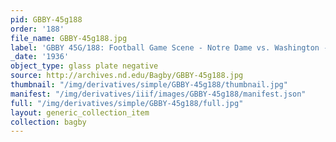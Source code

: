 ```yaml
---
pid: GBBY-45g188
order: '188'
file_name: GBBY-45g188.jpg
label: 'GBBY 45G/188: Football Game Scene - Notre Dame vs. Washington - 1936'
_date: '1936'
object_type: glass plate negative
source: http://archives.nd.edu/Bagby/GBBY-45g188.jpg
thumbnail: "/img/derivatives/simple/GBBY-45g188/thumbnail.jpg"
manifest: "/img/derivatives/iiif/images/GBBY-45g188/manifest.json"
full: "/img/derivatives/simple/GBBY-45g188/full.jpg"
layout: generic_collection_item
collection: bagby
---
```

